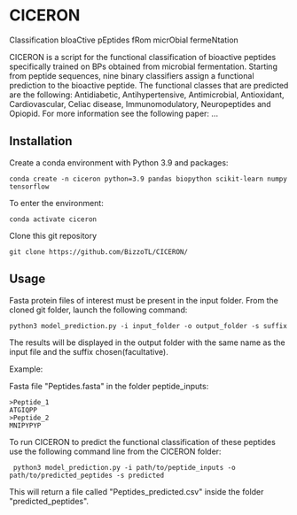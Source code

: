 # CICERON
Classification bIoaCtive pEptides fRom micrObial fermeNtation

CICERON is a script for the functional classification of bioactive peptides specifically trained on BPs obtained from microbial fermentation. Starting from peptide sequences, nine binary classifiers assign a functional prediction to the bioactive peptide. The functional classes that are predicted are the following: Antidiabetic, Antihypertensive, Antimicrobial, Antioxidant, Cardiovascular, Celiac disease, Immunomodulatory, Neuropeptides and Opiopid. For more information see the following paper: ...

## Installation
Create a conda environment with Python 3.9 and packages:

```conda create -n ciceron python=3.9 pandas biopython scikit-learn numpy tensorflow```

To enter the environment:

```conda activate ciceron```

Clone this git repository 

```git clone https://github.com/BizzoTL/CICERON/```

## Usage
Fasta protein files of interest must be present in the input folder.
From the cloned git folder, launch the following command:

```python3 model_prediction.py -i input_folder -o output_folder -s suffix```

The results will be displayed in the output folder with the same name as the input file and the suffix chosen(facultative).

Example:

Fasta file "Peptides.fasta" in the folder peptide_inputs:
```
>Peptide_1
ATGIQPP
>Peptide_2
MNIPYPYP
```

To run CICERON to predict the functional classification of these peptides use the following command line from the CICERON folder:

``` python3 model_prediction.py -i path/to/peptide_inputs -o path/to/predicted_peptides -s predicted```

This will return a file called "Peptides_predicted.csv" inside the folder "predicted_peptides".
